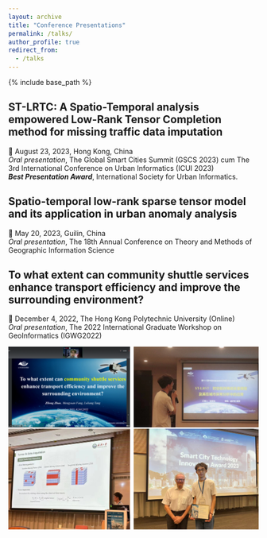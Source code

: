```yaml
---
layout: archive
title: "Conference Presentations"
permalink: /talks/
author_profile: true
redirect_from:
  - /talks
---
```


{% include base_path %}

## ST-LRTC: A Spatio-Temporal analysis empowered Low-Rank Tensor Completion method for missing traffic data imputation
  📅 August 23, 2023, Hong Kong, China<br>
  *Oral presentation*, The Global Smart Cities Summit (GSCS 2023) cum The 3rd International Conference on Urban Informatics (ICUI 2023) <br>
  ***Best Presentation Award***, International Society for Urban Informatics.

## Spatio-temporal low-rank sparse tensor model and its application in urban anomaly analysis
  📅 May 20, 2023, Guilin, China<br>
  *Oral presentation*, The 18th Annual Conference on Theory and Methods of Geographic Information Science <br>

## To what extent can community shuttle services enhance transport efficiency and improve the surrounding environment?
  📅 December 4, 2022, The Hong Kong Polytechnic University (Online) <br>
  *Oral presentation*, The 2022 International Graduate Workshop on GeoInformatics (IGWG2022) <br>

![image](/images/Talks.png)

